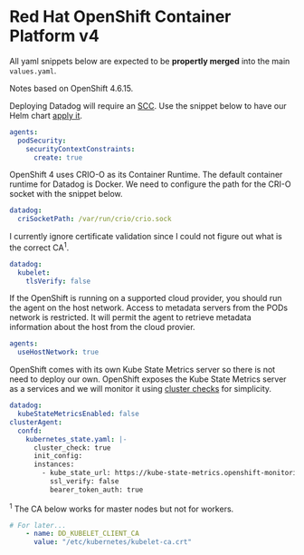 # Red Hat OpenShift Container Platform v4

All yaml snippets below are expected to be **propertly merged** into the main `values.yaml`.

Notes based on OpenShift 4.6.15.

Deploying Datadog will require an [SCC](https://docs.openshift.com/container-platform/4.5/authentication/managing-security-context-constraints.html). Use the snippet below to have our Helm chart [apply it](https://docs.datadoghq.com/integrations/openshift/?tab=helm#configuration).

```yaml
agents:
  podSecurity:
    securityContextConstraints:
      create: true
```

OpenShift 4 uses CRIO-O as its Container Runtime. The default container runtime for Datadog is Docker.  We need to configure the path for the CRI-O socket with the snippet below.

```yaml
datadog:
  criSocketPath: /var/run/crio/crio.sock
```

I currently ignore certificate validation since I could not figure out what is the correct CA<sup>1</sup>.

```yaml
datadog:
  kubelet:
    tlsVerify: false
```

If the OpenShift is running on a supported cloud provider, you should run the agent on the host network. Access to metadata servers from the PODs network is restricted. It will permit the agent to retrieve metadata information about the host from the cloud provier.

```yaml
agents:
  useHostNetwork: true
```

OpenShift comes with its own Kube State Metrics server so there is not need to deploy our own. OpenShift exposes the Kube State Metrics server as a services and we will monitor it using [cluster checks](https://docs.datadoghq.com/agent/cluster_agent/clusterchecks/#static-configurations-in-files) for simplicity.

```yaml
datadog:
  kubeStateMetricsEnabled: false
clusterAgent:
  confd:
    kubernetes_state.yaml: |-
      cluster_check: true
      init_config:
      instances:
        - kube_state_url: https://kube-state-metrics.openshift-monitoring:8443/metrics
          ssl_verify: false
          bearer_token_auth: true
```

<sup>1</sup> The CA below works for master nodes but not for workers.

```yaml
# For later...
    - name: DD_KUBELET_CLIENT_CA
      value: "/etc/kubernetes/kubelet-ca.crt"
```
